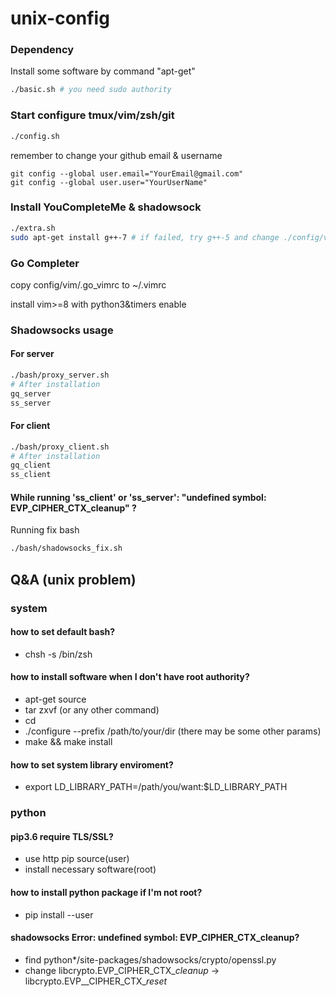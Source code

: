 # unix-config
### Dependency
Install some software by command "apt-get"
```bash
./basic.sh # you need sudo authority
```

### Start configure tmux/vim/zsh/git
```bash
./config.sh
```
remember to change your github email & username
```
git config --global user.email="YourEmail@gmail.com"
git config --global user.user="YourUserName"
```

### Install YouCompleteMe & shadowsock
```bash
./extra.sh
sudo apt-get install g++-7 # if failed, try g++-5 and change ./config/vim/.ycm_extra_conf.py where "c++/7" -> "c++/5", also change "-std=c++17" -> "-std=c++11"
```

### Go Completer
copy config/vim/.go_vimrc to ~/.vimrc

install vim>=8 with python3&timers enable

### Shadowsocks usage
#### For server
```bash
./bash/proxy_server.sh
# After installation
gq_server
ss_server
```
#### For client
```bash
./bash/proxy_client.sh
# After installation
gq_client
ss_client
```
#### While running 'ss_client' or 'ss_server': "undefined symbol: EVP_CIPHER_CTX_cleanup" ?
Running fix bash
```bash
./bash/shadowsocks_fix.sh
```

## Q&A (unix problem)
### system
#### how to set default bash?
- chsh -s /bin/zsh
#### how to install software when I don't have root authority?
- apt-get source <software name>
- tar zxvf <software zip bag> (or any other command)
- cd <software dir>
- ./configure --prefix /path/to/your/dir (there may be some other params)
- make && make install

#### how to set system library enviroment?
- export LD_LIBRARY_PATH=/path/you/want:$LD_LIBRARY_PATH

### python
#### pip3.6 require TLS/SSL?
- use http pip source(user)
- install necessary software(root)

#### how to install python package if I'm not root?
- pip install <package> --user

#### shadowsocks Error: undefined symbol: EVP_CIPHER_CTX_cleanup?
- find python\*/site-packages/shadowsocks/crypto/openssl.py
- change libcrypto.EVP_CIPHER_CTX_*cleanup* -> libcrypto.EVP__CIPHER_CTX_*reset*
